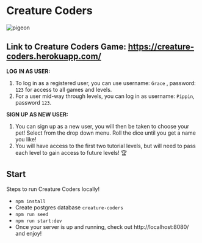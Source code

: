 # Creature Coders

![pigeon](https://user-images.githubusercontent.com/98194118/169086011-39d44ddd-4fdf-42b5-b50f-f235e5d2152f.png)

## Link to Creature Coders Game: https://creature-coders.herokuapp.com/

**LOG IN AS USER:**
1.  To log in as a registered user, you can use username: `Grace` , password: `123` for access to all games and levels. 
2.  For a user mid-way through levels, you can log in as username: `Pippin`, password `123`. 

**SIGN UP AS NEW USER:**
1.  You can sign up as a new user, you will then be taken to choose your pet! Select from the drop down menu. Roll the dice until you get a name you like!
2.  You will have access to the first two tutorial levels, but will need to pass each level to gain access to future levels! 🏆


## Start

Steps to run Creature Coders locally! 

* `npm install`
* Create postgres database `creature-coders` 
* `npm run seed`
* `npm run start:dev`
* Once your server is up and running, check out http://localhost:8080/ and enjoy!


